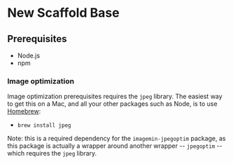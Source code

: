 # New Scaffold Base



## Prerequisites

- Node.js
- npm

### Image optimization

Image optimization prerequisites requires the `jpeg` library. The easiest way to get this on a Mac, and all your other packages such as Node, is to use [Homebrew](https://brew.sh):

- `brew install jpeg`

Note: this is a required dependency for the `imagemin-jpegoptim` package, as this package is actually a wrapper around another wrapper -- `jpegoptim` -- which requires the `jpeg` library.
